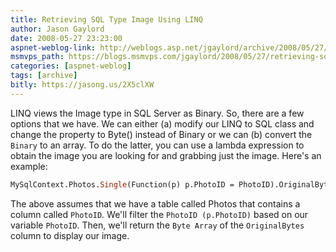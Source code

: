 ```yaml
---
title: Retrieving SQL Type Image Using LINQ
author: Jason Gaylord
date: 2008-05-27 23:23:00
aspnet-weblog-link: http://weblogs.asp.net/jgaylord/archive/2008/05/27/asp-net-mvc-preview-3-announced.aspx
msmvps_path: https://blogs.msmvps.com/jgaylord/2008/05/27/retrieving-sql-type-image-using-linq/
categories: [aspnet-weblog]
tags: [archive]
bitly: https://jasong.us/2X5clXW
---
```


LINQ views the Image type in SQL Server as Binary. So, there are a few options that we have. We can either (a) modify our LINQ to SQL class and change the property to Byte() instead of Binary or we can (b) convert the `Binary` to an array. To do the latter, you can use a lambda expression to obtain the image you are looking for and grabbing just the image. Here's an example:

```vb
MySqlContext.Photos.Single(Function(p) p.PhotoID = PhotoID).OriginalBytes.ToArray
```

The above assumes that we have a table called Photos that contains a column called `PhotoID`. We'll filter the `PhotoID (p.PhotoID)` based on our variable `PhotoID`. Then, we'll return the `Byte Array` of the `OriginalBytes` column to display our image.